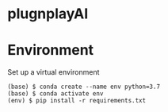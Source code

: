 # plugnplayAI

# Environment

Set up a virtual environment
```shell
(base) $ conda create --name env python=3.7
(base) $ conda activate env
(env) $ pip install -r requirements.txt
```